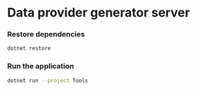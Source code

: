 ﻿# Data provider generator server

### Restore dependencies

```bash
dotnet restore
```

### Run the application

```bash
dotnet run --project Tools
```


